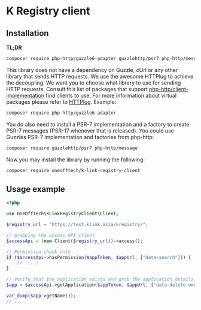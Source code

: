 # K Registry client

## Installation

**TL;DR**
```bash
composer require php-http/guzzle6-adapter guzzlehttp/psr7 php-http/message oneofftech/k-link-registry-client
```

This library does not have a dependency on Guzzle, cUrl or any other library that sends HTTP requests. We use the awesome
HTTPlug to achieve the decoupling. We want you to choose what library to use for sending HTTP requests. Consult this list
of packages that support [php-http/client-implementation](https://packagist.org/providers/php-http/client-implementation)
find clients to use. For more information about virtual packages please refer to
[HTTPlug](http://docs.php-http.org/en/latest/httplug/users.html).
Example:

```bash
composer require php-http/guzzle6-adapter
```

You do also need to install a PSR-7 implementation and a factory to create PSR-7 messages (PSR-17 whenever that is
released). You could use Guzzles PSR-7 implementation and factories from php-http:

```bash
composer require guzzlehttp/psr7 php-http/message
```

Now you may install the library by running the following:

```bash
composer require oneofftech/k-link-registry-client
```

## Usage example


```php
<?php

use OneOffTech\KLinkRegistryClient\Client;

$registry_url = "https://test.klink.asia/kregistry/";

// Grabbing the access API client
$accessApi = (new Client($registry_url))->access();

// Permission check only
if ($accessApi->hasPermission($appToken, $appUrl, ["data-search"])) {
    // ... ;
}

// Verify that the application exists and grab the application details.
$app = $accessApi->getApplication($appToken, $appUrl, ["data-delete-own"]);

var_dump($app->getName());
// ...
```
